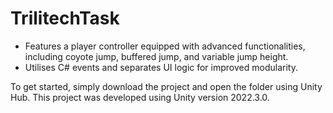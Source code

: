 # TrilitechTask

- Features a player controller equipped with advanced functionalities, including coyote jump, buffered jump, and variable jump height.
- Utilises C# events and separates UI logic for improved modularity.
  
To get started, simply download the project and open the folder using Unity Hub. This project was developed using Unity version 2022.3.0.
